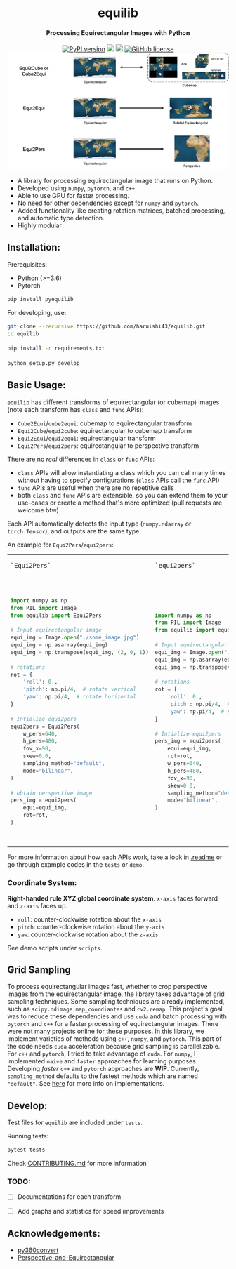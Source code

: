 <h1 align="center">
  equilib
</h1>

<h4 align="center">
  Processing Equirectangular Images with Python
</h4>

<div align="center">
  <a href="https://badge.fury.io/py/pyequilib"><img src="https://badge.fury.io/py/pyequilib.svg" alt="PyPI version"></a>
  <a href="https://pypi.org/project/equilib"><img src="https://img.shields.io/pypi/pyversions/pyequilib"></a>
  <a href="https://github.com/haruishi43/equilib/actions"><img src="https://github.com/haruishi43/equilib/workflows/ci/badge.svg"></a>
  <a href="https://github.com/haruishi43/equilib/blob/master/LICENSE"><img alt="GitHub license" src="https://img.shields.io/github/license/haruishi43/equilib"></a>
</div>

<img src=".img/equilib.png" alt="equilib" width="720"/>

- A library for processing equirectangular image that runs on Python.
- Developed using `numpy`, `pytorch`, and `c++`.
- Able to use GPU for faster processing.
- No need for other dependencies except for `numpy` and `pytorch`.
- Added functionality like creating rotation matrices, batched processing, and automatic type detection.
- Highly modular

## Installation:

Prerequisites:
- Python (>=3.6)
- Pytorch

```Bash
pip install pyequilib
```

For developing, use:

```Bash
git clone --recursive https://github.com/haruishi43/equilib.git
cd equilib

pip install -r requirements.txt

python setup.py develop
```

## Basic Usage:

`equilib` has different transforms of equirectangular (or cubemap) images (note each transform has `class` and `func` APIs):
- `Cube2Equi`/`cube2equi`: cubemap to equirectangular transform
- `Equi2Cube`/`equi2cube`: equirectangular to cubemap transform
- `Equi2Equi`/`equi2equi`: equirectangular transform
- `Equi2Pers`/`equi2pers`: equirectangular to perspective transform

There are no _real_ differences in `class` or `func` APIs:
- `class` APIs will allow instantiating a class which you can call many times without having to specify configurations (`class` APIs call the `func` API)
- `func` APIs are useful when there are no repetitive calls
- both `class` and `func` APIs are extensible, so you can extend them to your use-cases or create a method that's more optimized (pull requests are welcome btw)

Each API automatically detects the input type (`numpy.ndarray` or `torch.Tensor`), and outputs are the same type.

An example for `Equi2Pers`/`equi2pers`:

<table>
<tr>
<td><pre>`Equi2Pers`</pre></td>
<td><pre>`equi2pers`</pre></td>
</tr>

<tr>
<td>
<pre>

```Python
import numpy as np
from PIL import Image
from equilib import Equi2Pers

# Input equirectangular image
equi_img = Image.open("./some_image.jpg")
equi_img = np.asarray(equi_img)
equi_img = np.transpose(equi_img, (2, 0, 1))

# rotations
rot = {
    'roll': 0.,
    'pitch': np.pi/4,  # rotate vertical
    'yaw': np.pi/4,  # rotate horizontal
}

# Intialize equi2pers
equi2pers = Equi2Pers(
    w_pers=640,
    h_pers=480,
    fov_x=90,
    skew=0.0,
    sampling_method="default",
    mode="bilinear",
)

# obtain perspective image
pers_img = equi2pers(
    equi=equi_img,
    rot=rot,
)
```

</pre>
</td>

<td>
<pre>

```Python
import numpy as np
from PIL import Image
from equilib import equi2pers

# Input equirectangular image
equi_img = Image.open("./some_image.jpg")
equi_img = np.asarray(equi_img)
equi_img = np.transpose(equi_img, (2, 0, 1))

# rotations
rot = {
    'roll': 0.,
    'pitch': np.pi/4,  # rotate vertical
    'yaw': np.pi/4,  # rotate horizontal
}

# Intialize equi2pers
pers_img = equi2pers(
    equi=equi_img,
    rot=rot,
    w_pers=640,
    h_pers=480,
    fov_x=90,
    skew=0.0,
    sampling_method="default",
    mode="bilinear",
)
```

</pre>
</td>
</table>

For more information about how each APIs work, take a look in [.readme](.readme/) or go through example codes in the `tests` or `demo`.


### Coordinate System:

__Right-handed rule XYZ global coordinate system__. `x-axis` faces forward and `z-axis` faces up.
- `roll`: counter-clockwise rotation about the `x-axis`
- `pitch`: counter-clockwise rotation about the `y-axis`
- `yaw`: counter-clockwise rotation about the `z-axis`

See demo scripts under `scripts`.


## Grid Sampling

To process equirectangular images fast, whether to crop perspective images from the equirectangular image, the library takes advantage of grid sampling techniques.
Some sampling techniques are already implemented, such as `scipy.ndimage.map_coordiantes` and `cv2.remap`.
This project's goal was to reduce these dependencies and use `cuda` and batch processing with `pytorch` and `c++` for a faster processing of equirectangular images.
There were not many projects online for these purposes.
In this library, we implement varieties of methods using `c++`, `numpy`, and `pytorch`.
This part of the code needs `cuda` acceleration because grid sampling is parallelizable.
For `c++` and `pytorch`, I tried to take advantage of `cuda`.
For `numpy`, I implemented `naive` and `faster` approaches for learning purposes.
Developing _faster_ `c++` and `pytorch` approaches are __WIP__.
Currently, `sampling_method` defaults to the fastest methods which are named `"default"`.
See [here](equilib/grid_sample/README.md) for more info on implementations.

## Develop:

Test files for `equilib` are included under `tests`.

Running tests:
```Bash
pytest tests
```

Check [CONTRIBUTING.md](./CONTRIBUTING.md) for more information

### TODO:

- [ ] Documentations for each transform
- [ ] Add graphs and statistics for speed improvements


## Acknowledgements:

- [py360convert](https://github.com/sunset1995/py360convert)
- [Perspective-and-Equirectangular](https://github.com/timy90022/Perspective-and-Equirectangular/tree/master/lib)
